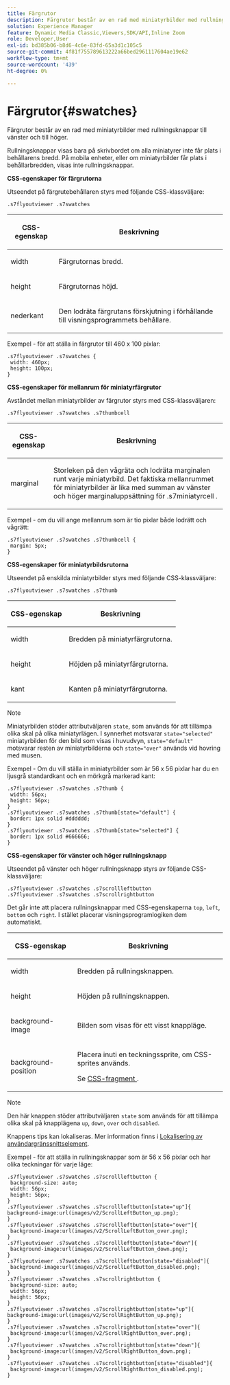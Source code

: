 ```yaml
---
title: Färgrutor
description: Färgrutor består av en rad med miniatyrbilder med rullningsknappar till vänster och till höger.
solution: Experience Manager
feature: Dynamic Media Classic,Viewers,SDK/API,Inline Zoom
role: Developer,User
exl-id: bd385b06-b8d6-4c6e-83fd-65a3d1c105c5
source-git-commit: 4f81f755789613222a66bed2961117604ae19e62
workflow-type: tm+mt
source-wordcount: '439'
ht-degree: 0%

---
```


# Färgrutor{#swatches}

Färgrutor består av en rad med miniatyrbilder med rullningsknappar till vänster och till höger.

<!--<a id="section_061E550C1C1D4DB2BD663A898895B38C"></a>-->

Rullningsknappar visas bara på skrivbordet om alla miniatyrer inte får plats i behållarens bredd. På mobila enheter, eller om miniatyrbilder får plats i behållarbredden, visas inte rullningsknappar.

**CSS-egenskaper för färgrutorna**

Utseendet på färgrutebehållaren styrs med följande CSS-klassväljare:

```
.s7flyoutviewer .s7swatches
```

<table id="table_94EE3F5BBE4547C0B4943471CEE7EDE4"> 
 <thead> 
  <tr> 
   <th colname="col1" class="entry"> <p> CSS-egenskap </p> </th> 
   <th colname="col2" class="entry"> <p>Beskrivning </p> </th> 
  </tr> 
 </thead>
 <tbody> 
  <tr> 
   <td colname="col1"> <p> <span class="codeph"> width </span> </p> </td> 
   <td colname="col2"> <p> Färgrutornas bredd. </p> </td> 
  </tr> 
  <tr> 
   <td colname="col1"> <p> <span class="codeph"> height </span> </p> </td> 
   <td colname="col2"> <p>Färgrutornas höjd. </p> </td> 
  </tr> 
  <tr> 
   <td colname="col1"> <p> <span class="codeph"> nederkant </span> </p> </td> 
   <td colname="col2"> <p> Den lodräta färgrutans förskjutning i förhållande till visningsprogrammets behållare. </p> </td> 
  </tr> 
 </tbody> 
</table>

Exempel - för att ställa in färgrutor till 460 x 100 pixlar:

```
.s7flyoutviewer .s7swatches { 
 width: 460px; 
 height: 100px;  
}
```

**CSS-egenskaper för mellanrum för miniatyrfärgrutor**

Avståndet mellan miniatyrbilder av färgrutor styrs med CSS-klassväljaren:

```
.s7flyoutviewer .s7swatches .s7thumbcell
```

<table id="table_70FAD50E38EB4647B8FAB832F552BBB8"> 
 <thead> 
  <tr> 
   <th colname="col1" class="entry"> <p> CSS-egenskap </p> </th> 
   <th colname="col2" class="entry"> <p>Beskrivning </p> </th> 
  </tr> 
 </thead>
 <tbody> 
  <tr> 
   <td colname="col1"> <p> <span class="codeph"> marginal </span> </p> </td> 
   <td colname="col2"> <p> Storleken på den vågräta och lodräta marginalen runt varje miniatyrbild. Det faktiska mellanrummet för miniatyrbilder är lika med summan av vänster och höger marginaluppsättning för <span class="codeph"> .s7miniatyrcell </span>. </p> </td> 
  </tr> 
 </tbody> 
</table>

Exempel - om du vill ange mellanrum som är tio pixlar både lodrätt och vågrätt:

```
.s7flyoutviewer .s7swatches .s7thumbcell { 
 margin: 5px; 
}
```

**CSS-egenskaper för miniatyrbildsrutorna**

Utseendet på enskilda miniatyrbilder styrs med följande CSS-klassväljare:

```
.s7flyoutviewer .s7swatches .s7thumb
```

<table id="table_85446C72FD914594B7D108381BBFC673"> 
 <thead> 
  <tr> 
   <th colname="col1" class="entry"> <p> CSS-egenskap </p> </th> 
   <th colname="col2" class="entry"> <p>Beskrivning </p> </th> 
  </tr> 
 </thead>
 <tbody> 
  <tr> 
   <td colname="col1"> <p> <span class="codeph"> width </span> </p> </td> 
   <td colname="col2"> <p> Bredden på miniatyrfärgrutorna. </p> </td> 
  </tr> 
  <tr> 
   <td colname="col1"> <p> <span class="codeph"> height </span> </p> </td> 
   <td colname="col2"> <p>Höjden på miniatyrfärgrutorna. </p> </td> 
  </tr> 
  <tr> 
   <td colname="col1"> <p> <span class="codeph"> kant </span> </p> </td> 
   <td colname="col2"> <p>Kanten på miniatyrfärgrutorna. </p> </td> 
  </tr> 
 </tbody> 
</table>

>[!NOTE]
>
>Miniatyrbilden stöder attributväljaren `state`, som används för att tillämpa olika skal på olika miniatyrlägen. I synnerhet motsvarar `state="selected"` miniatyrbilden för den bild som visas i huvudvyn, `state="default"` motsvarar resten av miniatyrbilderna och `state="over"` används vid hovring med musen.

Exempel - Om du vill ställa in miniatyrbilder som är 56 x 56 pixlar har du en ljusgrå standardkant och en mörkgrå markerad kant:

```
.s7flyoutviewer .s7swatches .s7thumb { 
 width: 56px; 
 height: 56px;  
} 
.s7flyoutviewer .s7swatches .s7thumb[state="default"] { 
 border: 1px solid #dddddd; 
} 
.s7flyoutviewer .s7swatches .s7thumb[state="selected"] { 
 border: 1px solid #666666; 
}
```

**CSS-egenskaper för vänster och höger rullningsknapp**

Utseendet på vänster och höger rullningsknapp styrs av följande CSS-klassväljare:

```
.s7flyoutviewer .s7swatches .s7scrollleftbutton 
.s7flyoutviewer .s7swatches .s7scrollrightbutton
```

Det går inte att placera rullningsknappar med CSS-egenskaperna `top`, `left`, `bottom` och `right`. I stället placerar visningsprogramlogiken dem automatiskt.

<table id="table_F957367566C542829E2F6D296F9DAAC5"> 
 <thead> 
  <tr> 
   <th colname="col1" class="entry"> <p> CSS-egenskap </p> </th> 
   <th colname="col2" class="entry"> <p>Beskrivning </p> </th> 
  </tr> 
 </thead>
 <tbody> 
  <tr> 
   <td colname="col1"> <p> <span class="codeph"> width </span> </p> </td> 
   <td colname="col2"> <p> Bredden på rullningsknappen. </p> </td> 
  </tr> 
  <tr> 
   <td colname="col1"> <p> <span class="codeph"> height </span> </p> </td> 
   <td colname="col2"> <p>Höjden på rullningsknappen. </p> </td> 
  </tr> 
  <tr> 
   <td colname="col1"> <p> <span class="codeph"> background-image </span> </p> </td> 
   <td colname="col2"> <p>Bilden som visas för ett visst knappläge. </p> </td> 
  </tr> 
  <tr> 
   <td colname="col1"> <p> <span class="codeph"> background-position </span> </p> </td> 
   <td colname="col2"> <p> Placera inuti en teckningssprite, om CSS-sprites används. </p> <p>Se <a href="../../../c-html5-s7-aem-asset-viewers/c-html5-inlinezoom-viewer-about/c-html5-inlinezoom-viewer-customizingviewer/c-html5-inlinezoom-viewer-customizingviewer.md#section-b0af39db1af74561aea9fddcc8cdc2c7" format="dita" scope="local"> CSS-fragment </a>. </p> </td> 
  </tr> 
 </tbody> 
</table>

>[!NOTE]
>
>Den här knappen stöder attributväljaren `state` som används för att tillämpa olika skal på knapplägena `up`, `down`, `over` och `disabled`.

Knappens tips kan lokaliseras. Mer information finns i [Lokalisering av användargränssnittselement](../../../c-html5-s7-aem-asset-viewers/c-html5-inlinezoom-viewer-about/c-html5-inlinezoom-viewer-localization.md#concept-6c8e58c611934e93ae3f211f46e15c27).

Exempel - för att ställa in rullningsknappar som är 56 x 56 pixlar och har olika teckningar för varje läge:

```
.s7flyoutviewer .s7swatches .s7scrollleftbutton { 
 background-size: auto; 
 width: 56px; 
 height: 56px; 
} 
.s7flyoutviewer .s7swatches .s7scrollleftbutton[state="up"]{ 
background-image:url(images/v2/ScrollLeftButton_up.png); 
} 
.s7flyoutviewer .s7swatches .s7scrollleftbutton[state="over"]{ 
 background-image:url(images/v2/ScrollLeftButton_over.png); 
} 
.s7flyoutviewer .s7swatches .s7scrollleftbutton[state="down"]{ 
 background-image:url(images/v2/ScrollLeftButton_down.png); 
} 
.s7flyoutviewer .s7swatches .s7scrollleftbutton[state="disabled"]{ 
 background-image:url(images/v2/ScrollLeftButton_disabled.png); 
} 
.s7flyoutviewer .s7swatches .s7scrollrightbutton { 
 background-size: auto; 
 width: 56px; 
 height: 56px; 
} 
.s7flyoutviewer .s7swatches .s7scrollrightbutton[state="up"]{ 
background-image:url(images/v2/ScrollRightButton_up.png); 
} 
.s7flyoutviewer .s7swatches .s7scrollrightbutton[state="over"]{ 
 background-image:url(images/v2/ScrollRightButton_over.png); 
} 
.s7flyoutviewer .s7swatches .s7scrollrightbutton[state="down"]{ 
 background-image:url(images/v2/ScrollRightButton_down.png); 
} 
.s7flyoutviewer .s7swatches .s7scrollrightbutton[state="disabled"]{ 
 background-image:url(images/v2/ScrollRightButton_disabled.png); 
}
```
